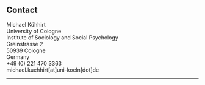 
## Contact

Michael Kühhirt  
University of Cologne  
Institute of Sociology and Social Psychology  
Greinstrasse 2  
50939 Cologne  
Germany  
+49 (0) 221 470 3363  
michael.kuehhirt[at]uni-koeln[dot]de

* * *

<a href="https://github.com/kuehhirt"><i class='fa fa-github-square'></i></a>
<a href="https://scholar.google.com/citations?user=EiQS3RUAAAAJ&hl=de"><i class="ai ai-google-scholar-square ai-3x"></i></a>
<a href="https://orcid.org/0000-0001-9503-0488"><i class="ai ai-orcid-square ai-3x"></i></a>
<a href="https://osf.io/x7j2r"><i class="ai ai-osf-square ai-3x"></i></a>
<a href="https://www.researchgate.net/profile/Michael_Kuehhirt"><i class="ai ai-researchgate-square ai-3x"></i></a>
<a href="http://www.researcherid.com/rid/J-3467-2015"><i class="ai ai-researcherid-square ai-3x"></i></a>
<a href="https://twitter.com/droverbytrade"><i class='fa fa-twitter-square'></i></a>
